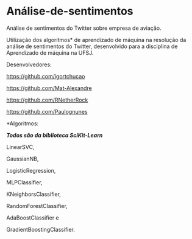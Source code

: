 # Análise-de-sentimentos

Análise de sentimentos do Twitter sobre empresa de aviação.

Utilização dos algoritmos* de aprendizado de máquina na resolução da análise de sentimentos do Twitter, desenvolvido para a disciplina de Aprendizado de máquina na UFSJ.

Desenvolvedores:

https://github.com/igortchucao

https://github.com/Mat-Alexandre

https://github.com/RNetherRock

https://github.com/Paulognunes


*Algoritmos:

***Todos são da biblioteca SciKit-Learn***

LinearSVC,

GaussianNB,

LogisticRegression,

MLPClassifier,

KNeighborsClassifier,

RandomForestClassifier,

AdaBoostClassifier e

GradientBoostingClassifier.
